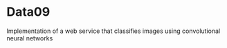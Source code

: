 # Data09
Implementation of a web service that classifies images using convolutional neural networks
